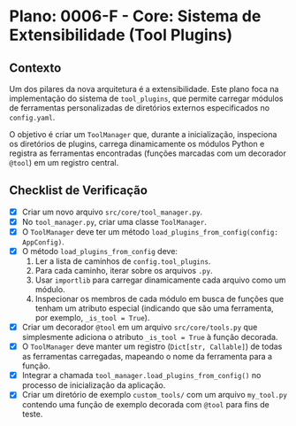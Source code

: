 # Plano: 0006-F - Core: Sistema de Extensibilidade (Tool Plugins)

## Contexto

Um dos pilares da nova arquitetura é a extensibilidade. Este plano foca na implementação do sistema de `tool_plugins`, que permite carregar módulos de ferramentas personalizadas de diretórios externos especificados no `config.yaml`.

O objetivo é criar um `ToolManager` que, durante a inicialização, inspeciona os diretórios de plugins, carrega dinamicamente os módulos Python e registra as ferramentas encontradas (funções marcadas com um decorador `@tool`) em um registro central.

## Checklist de Verificação

- [x] Criar um novo arquivo `src/core/tool_manager.py`.
- [x] No `tool_manager.py`, criar uma classe `ToolManager`.
- [x] O `ToolManager` deve ter um método `load_plugins_from_config(config: AppConfig)`.
- [x] O método `load_plugins_from_config` deve:
    1. Ler a lista de caminhos de `config.tool_plugins`.
    2. Para cada caminho, iterar sobre os arquivos `.py`.
    3. Usar `importlib` para carregar dinamicamente cada arquivo como um módulo.
    4. Inspecionar os membros de cada módulo em busca de funções que tenham um atributo especial (indicando que são uma ferramenta, por exemplo, `_is_tool = True`).
- [x] Criar um decorador `@tool` em um arquivo `src/core/tools.py` que simplesmente adiciona o atributo `_is_tool = True` à função decorada.
- [x] O `ToolManager` deve manter um registro (`Dict[str, Callable]`) de todas as ferramentas carregadas, mapeando o nome da ferramenta para a função.
- [x] Integrar a chamada `tool_manager.load_plugins_from_config()` no processo de inicialização da aplicação.
- [x] Criar um diretório de exemplo `custom_tools/` com um arquivo `my_tool.py` contendo uma função de exemplo decorada com `@tool` para fins de teste.
